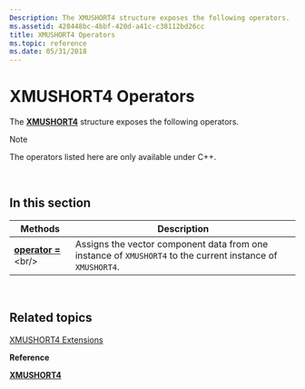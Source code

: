```yaml
---
Description: The XMUSHORT4 structure exposes the following operators.
ms.assetid: 428448bc-4bbf-420d-a41c-c38112bd26cc
title: XMUSHORT4 Operators
ms.topic: reference
ms.date: 05/31/2018
---
```


# XMUSHORT4 Operators

The [**XMUSHORT4**](/windows/desktop/api/DirectXPackedVector/ns-directxpackedvector-xmushort4) structure exposes the following operators.

> [!Note]  
> The operators listed here are only available under C++.

 

## In this section



| Methods                                                | Description                                                                                                            |
|--------------------------------------------------------|------------------------------------------------------------------------------------------------------------------------|
| [**operator =**](https://msdn.microsoft.com/library/Ee420711(v=VS.85).aspx)<br/> | Assigns the vector component data from one instance of `XMUSHORT4` to the current instance of `XMUSHORT4`. <br/> |



 

## Related topics

<dl> <dt>

[XMUSHORT4 Extensions](ovw-xmushort4-extensions.md)
</dt> <dt>

**Reference**
</dt> <dt>

[**XMUSHORT4**](/windows/desktop/api/DirectXPackedVector/ns-directxpackedvector-xmushort4)
</dt> </dl>

 

 




